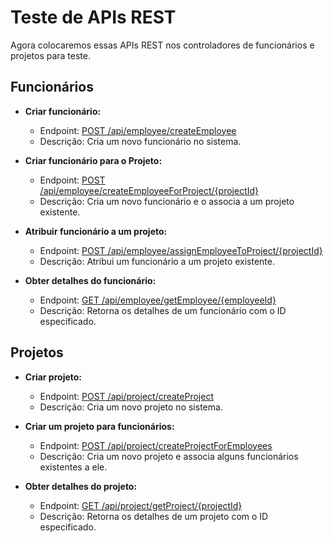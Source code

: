 # Teste de APIs REST

Agora colocaremos essas APIs REST nos controladores de funcionários e projetos para teste.

## Funcionários

- **Criar funcionário:**
  - Endpoint: [POST /api/employee/createEmployee](http://localhost:8081/api/employee/createEmployee)
  - Descrição: Cria um novo funcionário no sistema.

- **Criar funcionário para o Projeto:**
  - Endpoint: [POST /api/employee/createEmployeeForProject/{projectId}](http://localhost:8081/api/employee/createEmployeeForProject/3)
  - Descrição: Cria um novo funcionário e o associa a um projeto existente.

- **Atribuir funcionário a um projeto:**
  - Endpoint: [POST /api/employee/assignEmployeeToProject/{projectId}](http://localhost:8081/api/employee/assignEmployeeToProject/2)
  - Descrição: Atribui um funcionário a um projeto existente.

- **Obter detalhes do funcionário:**
  - Endpoint: [GET /api/employee/getEmployee/{employeeId}](http://localhost:8081/api/employee/getEmployee/2)
  - Descrição: Retorna os detalhes de um funcionário com o ID especificado.

## Projetos

- **Criar projeto:**
  - Endpoint: [POST /api/project/createProject](http://localhost:8081/api/project/createProject)
  - Descrição: Cria um novo projeto no sistema.

- **Criar um projeto para funcionários:**
  - Endpoint: [POST /api/project/createProjectForEmployees](http://localhost:8081/api/project/createProjectForEmployees)
  - Descrição: Cria um novo projeto e associa alguns funcionários existentes a ele.

- **Obter detalhes do projeto:**
  - Endpoint: [GET /api/project/getProject/{projectId}](http://localhost:8081/api/project/getProject/3)
  - Descrição: Retorna os detalhes de um projeto com o ID especificado.
